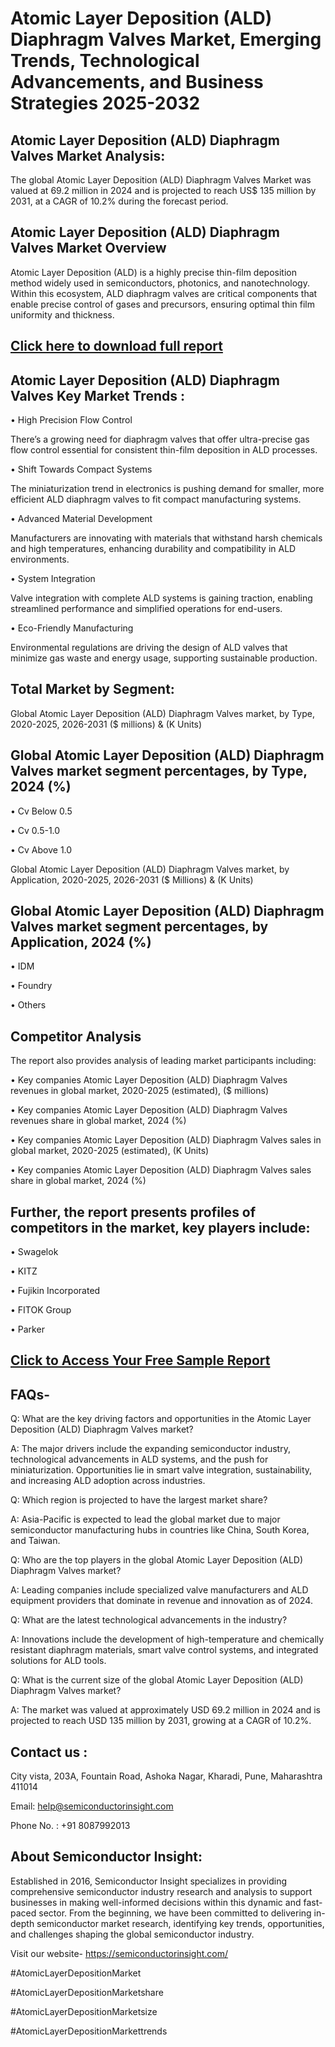 Atomic Layer Deposition (ALD) Diaphragm Valves Market, Emerging Trends, Technological Advancements, and Business Strategies 2025-2032
=
Atomic Layer Deposition (ALD) Diaphragm Valves Market Analysis:
-
The global Atomic Layer Deposition (ALD) Diaphragm Valves Market was valued at 69.2 million in 2024 and is projected to reach US$ 135 million by 2031, at a CAGR of 10.2% during the forecast period.

Atomic Layer Deposition (ALD) Diaphragm Valves Market Overview
-
Atomic Layer Deposition (ALD) is a highly precise thin-film deposition method widely used in semiconductors, photonics, and nanotechnology. Within this ecosystem, ALD diaphragm valves are critical components that enable precise control of gases and precursors, ensuring optimal thin film uniformity and thickness.

[Click here to download full report](https://semiconductorinsight.com/report/atomic-layer-deposition-ald-diaphragm-valves-market/)
-
Atomic Layer Deposition (ALD) Diaphragm Valves Key Market Trends  :
-
•	High Precision Flow Control

There’s a growing need for diaphragm valves that offer ultra-precise gas flow control essential for consistent thin-film deposition in ALD processes.

•	Shift Towards Compact Systems

The miniaturization trend in electronics is pushing demand for smaller, more efficient ALD diaphragm valves to fit compact manufacturing systems.

•	Advanced Material Development

Manufacturers are innovating with materials that withstand harsh chemicals and high temperatures, enhancing durability and compatibility in ALD environments.

•	System Integration

Valve integration with complete ALD systems is gaining traction, enabling streamlined performance and simplified operations for end-users.

•	Eco-Friendly Manufacturing

Environmental regulations are driving the design of ALD valves that minimize gas waste and energy usage, supporting sustainable production.

Total Market by Segment:
-
Global Atomic Layer Deposition (ALD) Diaphragm Valves market, by Type, 2020-2025, 2026-2031 ($ millions) & (K Units)

Global Atomic Layer Deposition (ALD) Diaphragm Valves market segment percentages, by Type, 2024 (%)
-
•	Cv Below 0.5

•	Cv 0.5-1.0

•	Cv Above 1.0

Global Atomic Layer Deposition (ALD) Diaphragm Valves market, by Application, 2020-2025, 2026-2031 ($ Millions) & (K Units)

Global Atomic Layer Deposition (ALD) Diaphragm Valves market segment percentages, by Application, 2024 (%)
-
•	IDM

•	Foundry

•	Others

Competitor Analysis
-
The report also provides analysis of leading market participants including:

•	Key companies Atomic Layer Deposition (ALD) Diaphragm Valves revenues in global market, 2020-2025 (estimated), ($ millions)

•	Key companies Atomic Layer Deposition (ALD) Diaphragm Valves revenues share in global market, 2024 (%)

•	Key companies Atomic Layer Deposition (ALD) Diaphragm Valves sales in global market, 2020-2025 (estimated), (K Units)

•	Key companies Atomic Layer Deposition (ALD) Diaphragm Valves sales share in global market, 2024 (%)

Further, the report presents profiles of competitors in the market, key players include:
-
•	Swagelok

•	KITZ

•	Fujikin Incorporated

•	FITOK Group

•	Parker

[Click to Access Your Free Sample Report](https://semiconductorinsight.com/report/atomic-layer-deposition-ald-diaphragm-valves-market/)
-
FAQs-
-
Q: What are the key driving factors and opportunities in the Atomic Layer Deposition (ALD) Diaphragm Valves market?

A: The major drivers include the expanding semiconductor industry, technological advancements in ALD systems, and the push for miniaturization. Opportunities lie in smart valve integration, sustainability, and increasing ALD adoption across industries.

Q: Which region is projected to have the largest market share?

A: Asia-Pacific is expected to lead the global market due to major semiconductor manufacturing hubs in countries like China, South Korea, and Taiwan.

Q: Who are the top players in the global Atomic Layer Deposition (ALD) Diaphragm Valves market?

A: Leading companies include specialized valve manufacturers and ALD equipment providers that dominate in revenue and innovation as of 2024.

Q: What are the latest technological advancements in the industry?

A: Innovations include the development of high-temperature and chemically resistant diaphragm materials, smart valve control systems, and integrated solutions for ALD tools.

Q: What is the current size of the global Atomic Layer Deposition (ALD) Diaphragm Valves market?

A: The market was valued at approximately USD 69.2 million in 2024 and is projected to reach USD 135 million by 2031, growing at a CAGR of 10.2%.

Contact us : 
-
City vista, 203A, Fountain Road, Ashoka Nagar, Kharadi, Pune, Maharashtra 411014

Email: help@semiconductorinsight.com

Phone No. : +91 8087992013

About Semiconductor Insight:
-
Established in 2016, Semiconductor Insight specializes in providing comprehensive semiconductor industry research and analysis to support businesses in making well-informed decisions within this dynamic and fast-paced sector. From the beginning, we have been committed to delivering in-depth semiconductor market research, identifying key trends, opportunities, and challenges shaping the global semiconductor industry.

Visit our website- https://semiconductorinsight.com/

#AtomicLayerDepositionMarket

#AtomicLayerDepositionMarketshare

#AtomicLayerDepositionMarketsize

#AtomicLayerDepositionMarkettrends



